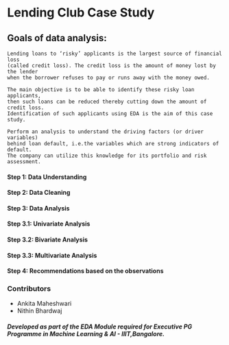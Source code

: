 # Lending Club Case Study

## Goals of data analysis:  

``` 
Lending loans to ‘risky’ applicants is the largest source of financial loss
(called credit loss). The credit loss is the amount of money lost by the lender 
when the borrower refuses to pay or runs away with the money owed.  

The main objective is to be able to identify these risky loan applicants, 
then such loans can be reduced thereby cutting down the amount of credit loss. 
Identification of such applicants using EDA is the aim of this case study.   

Perform an analysis to understand the driving factors (or driver variables)
behind loan default, i.e.the variables which are strong indicators of default.  
The company can utilize this knowledge for its portfolio and risk assessment. 

```

#### Step 1: Data Understanding   
#### Step 2: Data Cleaning
#### Step 3: Data Analysis 
#### Step 3.1: Univariate Analysis 
#### Step 3.2: Bivariate Analysis 
#### Step 3.3: Multivariate Analysis  
#### Step 4: Recommendations based on the observations 


### Contributors
- Ankita Maheshwari
- Nithin Bhardwaj 



##### Developed as part of the EDA Module required for Executive PG Programme in Machine Learning & AI - IIIT,Bangalore.
